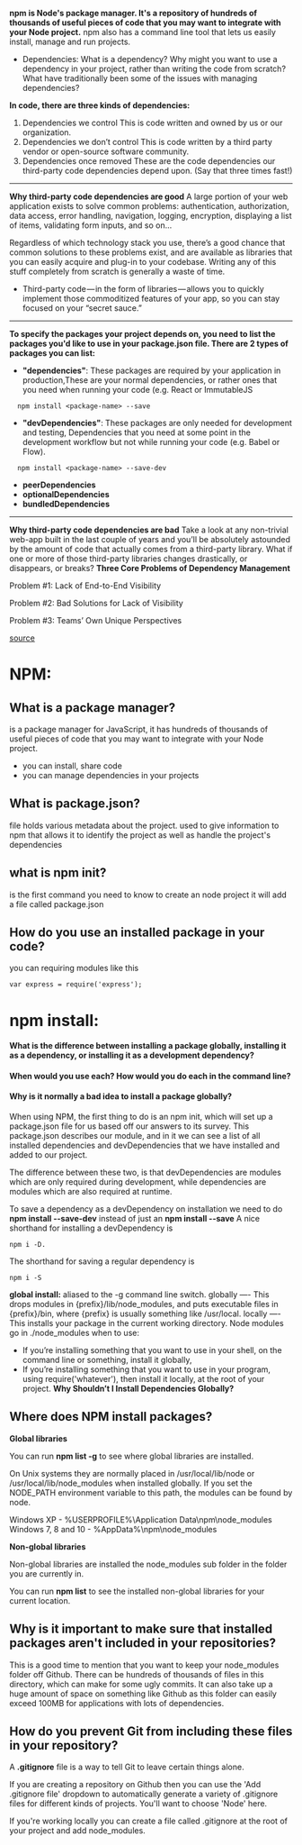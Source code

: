 **npm is Node's package manager. It's a repository of hundreds of thousands of useful pieces of code that you may want to integrate with your Node project.**
npm also has a command line tool that lets us easily install, manage and run projects.

* Dependencies: What is a dependency? Why might you want to use a dependency in your project, rather than writing the code from scratch? What have traditionally been some of the issues with managing dependencies?

__In code, there are three kinds of dependencies:__
1. Dependencies we control
This is code written and owned by us or our organization.
2. Dependencies we don’t control
This is code written by a third party vendor or open-source software community.
3. Dependencies once removed
These are the code dependencies our third-party code dependencies depend upon. (Say that three times fast!)
___
__Why third-party code dependencies are good__
A large portion of your web application exists to solve common problems: authentication, authorization, data access, error handling, navigation, logging, encryption, displaying a list of items, validating form inputs, and so on...

Regardless of which technology stack you use, there’s a good chance that common solutions to these problems exist, and are available as libraries that you can easily acquire and plug-in to your codebase. Writing any of this stuff completely from scratch is generally a waste of time.
* Third-party code — in the form of libraries — allows you to quickly implement those commoditized features of your app, so you can stay focused on your “secret sauce.”
___

**To specify the packages your project depends on, you need to list the packages you'd like to use in your package.json file. There are 2 types of packages you can list:**
* **"dependencies"**: These packages are required by your application in production,These are your normal dependencies, or rather ones that you need when running your code (e.g. React or ImmutableJS

~~~~
  npm install <package-name> --save
~~~~
* **"devDependencies"**: These packages are only needed for development and testing,
Dependencies that you need at some point in the development workflow but not while running your code (e.g. Babel or Flow).
~~~~
  npm install <package-name> --save-dev
~~~~

* **peerDependencies**
* **optionalDependencies**
* **bundledDependencies**

___
__Why third-party code dependencies are bad__
Take a look at any non-trivial web-app built in the last couple of years and you’ll be absolutely astounded by the amount of code that actually comes from a third-party library. What if one or more of those third-party libraries changes drastically, or disappears, or breaks?
__Three Core Problems of Dependency Management__

Problem #1: Lack of End-to-End Visibility

Problem #2: Bad Solutions for Lack of Visibility

Problem #3: Teams’ Own Unique Perspectives

[source](https://medium.freecodecamp.org/code-dependencies-are-the-devil-35ed28b556d)

# NPM:

## What is a package manager?
is a package manager for JavaScript, it has hundreds of thousands of useful pieces of code that you may want to integrate with your Node project.
* you can install, share code
* you can manage dependencies in your projects

## What is package.json?
file holds various metadata about the project. used to give information to npm that allows it to identify the project as well as handle the project's dependencies

## what is npm init?

is the first command you need to know to create an node project it will add a file called package.json

## How do you use an installed package in your code?
you can requiring modules like this
~~~~
var express = require('express');
~~~~


# npm install:

#### What is the difference between installing a package globally, installing it as a dependency, or installing it as a development dependency?
#### When would you use each? How would you do each in the command line?
#### Why is it normally a bad idea to install a package globally?

When using NPM, the first thing to do is an
npm init,
which will set up a package.json file for us based off our answers to its survey. This package.json describes our module, and in it we can see a list of all installed dependencies and devDependencies that we have installed and added to our project.


The difference between these two, is that devDependencies are modules which are only required during development, while dependencies are modules which are also required at runtime.


To save a dependency as a devDependency on installation we need to do
**npm install --save-dev**
instead of just an **npm install --save**
A nice shorthand for installing a devDependency is
~~~~
npm i -D.
~~~~
The shorthand for saving a regular dependency is
~~~~
npm i -S
~~~~



**global install:**
aliased to the -g command line switch.
globally —- This drops modules in {prefix}/lib/node_modules, and puts executable files in {prefix}/bin, where {prefix} is usually something like /usr/local.
locally —- This installs your package in the current working directory. Node modules go in ./node_modules
when to use:
* If you’re installing something that you want to use in your shell, on the command line or something, install it globally,
* If you’re installing something that you want to use in your program, using require('whatever'), then install it locally, at the root of your project.
**Why Shouldn’t I Install Dependencies Globally?**




## Where does NPM install packages?

**Global libraries**

You can run **npm list -g** to see where global libraries are installed.

On Unix systems they are normally placed in /usr/local/lib/node or /usr/local/lib/node_modules when installed globally. If you set the NODE_PATH environment variable to this path, the modules can be found by node.

Windows XP - %USERPROFILE%\Application Data\npm\node_modules
Windows 7, 8 and 10 - %AppData%\npm\node_modules

**Non-global libraries**

Non-global libraries are installed the node_modules sub folder in the folder you are currently in.

You can run **npm list** to see the installed non-global libraries for your current location.


## Why is it important to make sure that installed packages aren't included in your repositories?

This is a good time to mention that you want to keep your node_modules folder off Github.
There can be hundreds of thousands of files in this directory, which can make for some ugly commits.
It can also take up a huge amount of space on something like Github as this folder can easily exceed 100MB for applications with lots of dependencies.


## How do you prevent Git from including these files in your repository?


A **.gitignore** file is a way to tell Git to leave certain things alone.

If you are creating a repository on Github then you can use the 'Add .gitignore file' dropdown to automatically generate a variety of .gitignore files for different kinds of projects. You'll want to choose 'Node' here.

If you're working locally you can create a file called .gitignore at the root of your project and add node_modules.
